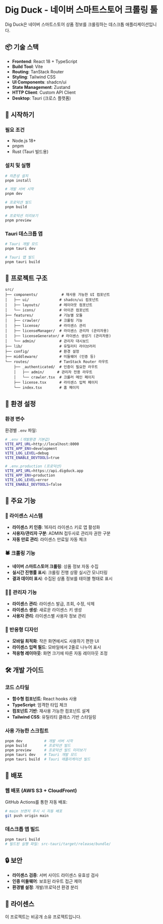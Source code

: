 # Dig Duck - 네이버 스마트스토어 크롤링 툴

Dig Duck은 네이버 스마트스토어 상품 정보를 크롤링하는 데스크톱 애플리케이션입니다.

## 📦 기술 스택

- **Frontend**: React 18 + TypeScript
- **Build Tool**: Vite
- **Routing**: TanStack Router
- **Styling**: Tailwind CSS
- **UI Components**: shadcn/ui
- **State Management**: Zustand
- **HTTP Client**: Custom API Client
- **Desktop**: Tauri (크로스 플랫폼)

## 🚀 시작하기

### 필요 조건

- Node.js 18+
- pnpm
- Rust (Tauri 빌드용)

### 설치 및 실행

```bash
# 의존성 설치
pnpm install

# 개발 서버 시작
pnpm dev

# 프로덕션 빌드
pnpm build

# 프로덕션 미리보기
pnpm preview
```

### Tauri 데스크톱 앱

```bash
# Tauri 개발 모드
pnpm tauri dev

# Tauri 앱 빌드
pnpm tauri build
```

## 📁 프로젝트 구조

```
src/
├── components/           # 재사용 가능한 UI 컴포넌트
│   ├── ui/              # shadcn/ui 컴포넌트
│   ├── layouts/         # 레이아웃 컴포넌트
│   └── icons/           # 아이콘 컴포넌트
├── features/            # 기능별 모듈
│   ├── crawler/         # 크롤링 기능
│   ├── license/         # 라이센스 관리
│   ├── licenseManager/  # 라이센스 관리자 (관리자용)
│   ├── licenseGenerator/ # 라이센스 생성기 (관리자용)
│   └── admin/           # 관리자 대시보드
├── lib/                 # 유틸리티 라이브러리
├── config/              # 환경 설정
├── middleware/          # 미들웨어 (인증 등)
└── routes/              # TanStack Router 라우트
    ├── _authenticated/  # 인증이 필요한 라우트
    │   ├── admin/      # 관리자 전용 라우트
    │   └── crawler.tsx  # 크롤러 메인 페이지
    ├── license.tsx      # 라이센스 입력 페이지
    └── index.tsx        # 홈 페이지
```

## 🔧 환경 설정

### 환경 변수

환경별 `.env` 파일:

```bash
# .env (개발환경 기본값)
VITE_API_URL=http://localhost:8000
VITE_APP_ENV=development
VITE_LOG_LEVEL=debug
VITE_ENABLE_DEVTOOLS=true

# .env.production (프로덕션)
VITE_API_URL=https://api.digduck.app
VITE_APP_ENV=production
VITE_LOG_LEVEL=error
VITE_ENABLE_DEVTOOLS=false
```

## 📱 주요 기능

### 🔐 라이센스 시스템

- **라이센스 키 인증**: 16자리 라이센스 키로 앱 활성화
- **사용자/관리자 구분**: ADMIN 접두사로 관리자 권한 구분
- **자동 만료 관리**: 라이센스 만료일 자동 체크

### 🕷️ 크롤링 기능

- **네이버 스마트스토어 크롤링**: 상품 정보 자동 수집
- **실시간 진행률 표시**: 크롤링 진행 상황 실시간 모니터링
- **결과 데이터 표시**: 수집된 상품 정보를 테이블 형태로 표시

### 👨‍💼 관리자 기능

- **라이센스 관리**: 라이센스 발급, 조회, 수정, 삭제
- **라이센스 생성**: 새로운 라이센스 키 생성
- **사용자 관리**: 라이센스별 사용자 정보 관리

### 📱 반응형 디자인

- **모바일 최적화**: 작은 화면에서도 사용하기 편한 UI
- **라이센스 입력 필드**: 모바일에서 2줄로 나누어 표시
- **적응형 레이아웃**: 화면 크기에 따른 자동 레이아웃 조정

## 🛠️ 개발 가이드

### 코드 스타일

- **함수형 컴포넌트**: React hooks 사용
- **TypeScript**: 엄격한 타입 체크
- **컴포넌트 기반**: 재사용 가능한 컴포넌트 설계
- **Tailwind CSS**: 유틸리티 클래스 기반 스타일링

### 사용 가능한 스크립트

```bash
pnpm dev          # 개발 서버 시작
pnpm build        # 프로덕션 빌드
pnpm preview      # 프로덕션 빌드 미리보기
pnpm tauri dev    # Tauri 개발 모드
pnpm tauri build  # Tauri 애플리케이션 빌드
```

## 🚀 배포

### 웹 배포 (AWS S3 + CloudFront)

GitHub Actions를 통한 자동 배포:

```bash
# main 브랜치 푸시 시 자동 배포
git push origin main
```

### 데스크톱 앱 빌드

```bash
pnpm tauri build
# 빌드된 실행 파일: src-tauri/target/release/bundle/
```

## 🔒 보안

- **라이센스 검증**: 서버 사이드 라이센스 유효성 검사
- **인증 미들웨어**: 보호된 라우트 접근 제어
- **환경별 설정**: 개발/프로덕션 환경 분리

## 📄 라이센스

이 프로젝트는 비공개 소유 프로젝트입니다.
